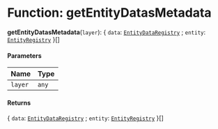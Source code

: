 # Function: getEntityDatasMetadata

**getEntityDatasMetadata**(`layer`): { `data`: [`EntityDataRegistry`](/auto-docs/editor/interfaces/EntityDataRegistry.md) ; `entity`: [`EntityRegistry`](/auto-docs/editor/interfaces/EntityRegistry.md)  }\[]

#### Parameters

| Name | Type |
| :------ | :------ |
| `layer` | `any` |

#### Returns

{ `data`: [`EntityDataRegistry`](/auto-docs/editor/interfaces/EntityDataRegistry.md) ; `entity`: [`EntityRegistry`](/auto-docs/editor/interfaces/EntityRegistry.md)  }\[]
